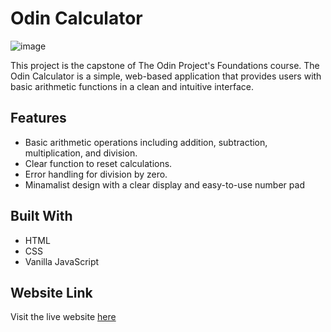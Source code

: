 # Odin Calculator
![image](https://github.com/PauloMBorges/odin-calculator/assets/106917891/21f6f826-60b4-45f1-8ccc-289b59efa962)

This project is the capstone of The Odin Project's Foundations course. The Odin Calculator is a simple, web-based application that provides users with basic arithmetic functions in a clean and intuitive interface.

## Features

- Basic arithmetic operations including addition, subtraction, multiplication, and division.
- Clear function to reset calculations.
- Error handling for division by zero.
- Minamalist design with a clear display and easy-to-use number pad

## Built With

- HTML
- CSS 
- Vanilla JavaScript 

## Website Link

Visit the live website [here](https://paulomborges.github.io/odin-calculator/)

